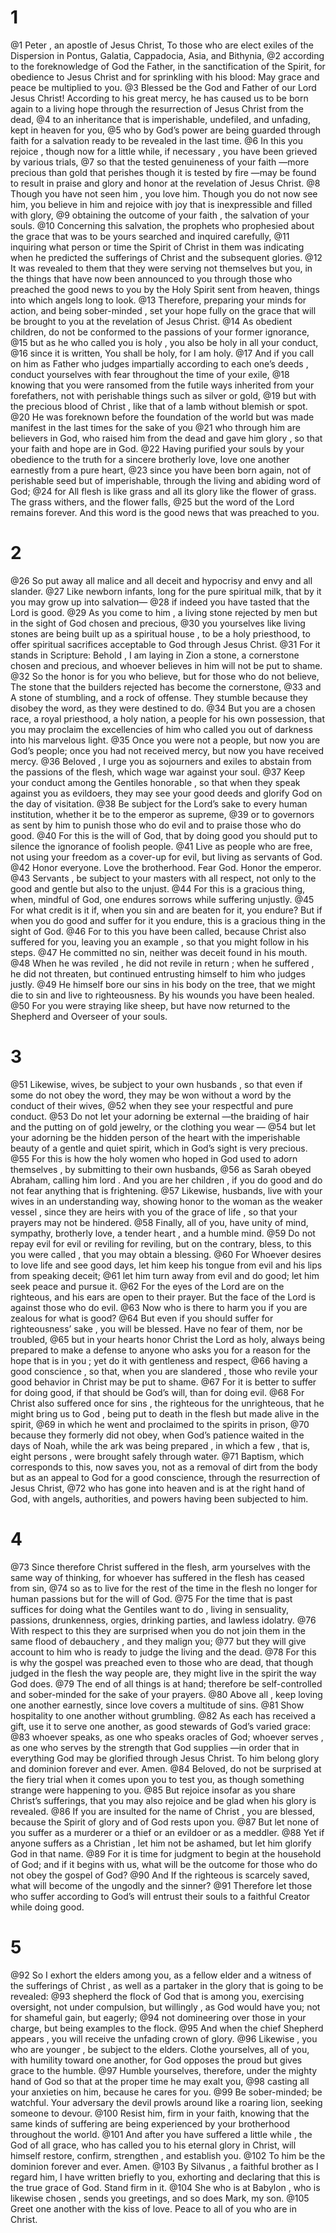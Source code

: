 # 1
@1 Peter , an apostle of Jesus Christ, To those who are elect exiles of the Dispersion in Pontus, Galatia, Cappadocia, Asia, and Bithynia,
@2 according to the foreknowledge of God the Father, in the sanctification of the Spirit, for obedience to Jesus Christ and for sprinkling with his blood: May grace and peace be multiplied to you.
@3 Blessed be the God and Father of our Lord Jesus Christ! According to his great mercy, he has caused us to be born again to a living hope through the resurrection of Jesus Christ from the dead,
@4 to an inheritance that is imperishable, undefiled, and unfading, kept in heaven for you,
@5 who by God’s power are being guarded through faith for a salvation ready to be revealed in the last time.
@6 In this you rejoice , though now for a little while, if necessary , you have been grieved by various trials,
@7 so that the tested genuineness of your faith —more precious than gold that perishes though it is tested by fire —may be found to result in praise and glory and honor at the revelation of Jesus Christ.
@8 Though you have not seen him , you love him. Though you do not now see him, you believe in him and rejoice with joy that is inexpressible and filled with glory,
@9 obtaining the outcome of your faith , the salvation of your souls.
@10 Concerning this salvation, the prophets who prophesied about the grace that was to be yours searched and inquired carefully,
@11 inquiring what person or time the Spirit of Christ in them was indicating when he predicted the sufferings of Christ and the subsequent glories.
@12 It was revealed to them that they were serving not themselves but you, in the things that have now been announced to you through those who preached the good news to you by the Holy Spirit sent from heaven, things into which angels long to look.
@13 Therefore, preparing your minds for action, and being sober-minded , set your hope fully on the grace that will be brought to you at the revelation of Jesus Christ.
@14 As obedient children, do not be conformed to the passions of your former ignorance,
@15 but as he who called you is holy , you also be holy in all your conduct,
@16 since it is written, You shall be holy, for I am holy.
@17 And if you call on him as Father who judges impartially according to each one’s deeds , conduct yourselves with fear throughout the time of your exile,
@18 knowing that you were ransomed from the futile ways inherited from your forefathers, not with perishable things such as silver or gold,
@19 but with the precious blood of Christ , like that of a lamb without blemish or spot.
@20 He was foreknown before the foundation of the world but was made manifest in the last times for the sake of you
@21 who through him are believers in God, who raised him from the dead and gave him glory , so that your faith and hope are in God.
@22 Having purified your souls by your obedience to the truth for a sincere brotherly love, love one another earnestly from a pure heart,
@23 since you have been born again, not of perishable seed but of imperishable, through the living and abiding word of God;
@24 for All flesh is like grass and all its glory like the flower of grass. The grass withers, and the flower falls,
@25 but the word of the Lord remains forever. And this word is the good news that was preached to you.

# 2
@26 So put away all malice and all deceit and hypocrisy and envy and all slander.
@27 Like newborn infants, long for the pure spiritual milk, that by it you may grow up into salvation—
@28 if indeed you have tasted that the Lord is good.
@29 As you come to him , a living stone rejected by men but in the sight of God chosen and precious,
@30 you yourselves like living stones are being built up as a spiritual house , to be a holy priesthood, to offer spiritual sacrifices acceptable to God through Jesus Christ.
@31 For it stands in Scripture: Behold , I am laying in Zion a stone, a cornerstone chosen and precious, and whoever believes in him will not be put to shame.
@32 So the honor is for you who believe, but for those who do not believe, The stone that the builders rejected has become the cornerstone,
@33 and A stone of stumbling, and a rock of offense. They stumble because they disobey the word, as they were destined to do.
@34 But you are a chosen race, a royal priesthood, a holy nation, a people for his own possession, that you may proclaim the excellencies of him who called you out of darkness into his marvelous light.
@35 Once you were not a people, but now you are God’s people; once you had not received mercy, but now you have received mercy.
@36 Beloved , I urge you as sojourners and exiles to abstain from the passions of the flesh, which wage war against your soul.
@37 Keep your conduct among the Gentiles honorable , so that when they speak against you as evildoers, they may see your good deeds and glorify God on the day of visitation.
@38 Be subject for the Lord’s sake to every human institution, whether it be to the emperor as supreme,
@39 or to governors as sent by him to punish those who do evil and to praise those who do good.
@40 For this is the will of God, that by doing good you should put to silence the ignorance of foolish people.
@41 Live as people who are free, not using your freedom as a cover-up for evil, but living as servants of God.
@42 Honor everyone. Love the brotherhood. Fear God. Honor the emperor.
@43 Servants , be subject to your masters with all respect, not only to the good and gentle but also to the unjust.
@44 For this is a gracious thing, when, mindful of God, one endures sorrows while suffering unjustly.
@45 For what credit is it if, when you sin and are beaten for it, you endure? But if when you do good and suffer for it you endure, this is a gracious thing in the sight of God.
@46 For to this you have been called, because Christ also suffered for you, leaving you an example , so that you might follow in his steps.
@47 He committed no sin, neither was deceit found in his mouth.
@48 When he was reviled , he did not revile in return ; when he suffered , he did not threaten, but continued entrusting himself to him who judges justly.
@49 He himself bore our sins in his body on the tree, that we might die to sin and live to righteousness. By his wounds you have been healed.
@50 For you were straying like sheep, but have now returned to the Shepherd and Overseer of your souls.

# 3
@51 Likewise, wives, be subject to your own husbands , so that even if some do not obey the word, they may be won without a word by the conduct of their wives,
@52 when they see your respectful and pure conduct.
@53 Do not let your adorning be external —the braiding of hair and the putting on of gold jewelry, or the clothing you wear —
@54 but let your adorning be the hidden person of the heart with the imperishable beauty of a gentle and quiet spirit, which in God’s sight is very precious.
@55 For this is how the holy women who hoped in God used to adorn themselves , by submitting to their own husbands,
@56 as Sarah obeyed Abraham, calling him lord . And you are her children , if you do good and do not fear anything that is frightening.
@57 Likewise, husbands, live with your wives in an understanding way, showing honor to the woman as the weaker vessel , since they are heirs with you of the grace of life , so that your prayers may not be hindered.
@58 Finally, all of you, have unity of mind, sympathy, brotherly love, a tender heart , and a humble mind.
@59 Do not repay evil for evil or reviling for reviling, but on the contrary, bless, to this you were called , that you may obtain a blessing.
@60 For Whoever desires to love life and see good days, let him keep his tongue from evil and his lips from speaking deceit;
@61 let him turn away from evil and do good; let him seek peace and pursue it.
@62 For the eyes of the Lord are on the righteous, and his ears are open to their prayer. But the face of the Lord is against those who do evil.
@63 Now who is there to harm you if you are zealous for what is good?
@64 But even if you should suffer for righteousness’ sake , you will be blessed. Have no fear of them, nor be troubled,
@65 but in your hearts honor Christ the Lord as holy, always being prepared to make a defense to anyone who asks you for a reason for the hope that is in you ; yet do it with gentleness and respect,
@66 having a good conscience , so that, when you are slandered , those who revile your good behavior in Christ may be put to shame.
@67 For it is better to suffer for doing good, if that should be God’s will, than for doing evil.
@68 For Christ also suffered once for sins , the righteous for the unrighteous, that he might bring us to God , being put to death in the flesh but made alive in the spirit,
@69 in which he went and proclaimed to the spirits in prison,
@70 because they formerly did not obey, when God’s patience waited in the days of Noah, while the ark was being prepared , in which a few , that is, eight persons , were brought safely through water.
@71 Baptism, which corresponds to this, now saves you, not as a removal of dirt from the body but as an appeal to God for a good conscience, through the resurrection of Jesus Christ,
@72 who has gone into heaven and is at the right hand of God, with angels, authorities, and powers having been subjected to him.

# 4
@73 Since therefore Christ suffered in the flesh, arm yourselves with the same way of thinking, for whoever has suffered in the flesh has ceased from sin,
@74 so as to live for the rest of the time in the flesh no longer for human passions but for the will of God.
@75 For the time that is past suffices for doing what the Gentiles want to do , living in sensuality, passions, drunkenness, orgies, drinking parties, and lawless idolatry.
@76 With respect to this they are surprised when you do not join them in the same flood of debauchery , and they malign you;
@77 but they will give account to him who is ready to judge the living and the dead.
@78 For this is why the gospel was preached even to those who are dead, that though judged in the flesh the way people are, they might live in the spirit the way God does.
@79 The end of all things is at hand; therefore be self-controlled and sober-minded for the sake of your prayers.
@80 Above all , keep loving one another earnestly, since love covers a multitude of sins.
@81 Show hospitality to one another without grumbling.
@82 As each has received a gift, use it to serve one another, as good stewards of God’s varied grace:
@83 whoever speaks, as one who speaks oracles of God; whoever serves , as one who serves by the strength that God supplies —in order that in everything God may be glorified through Jesus Christ. To him belong glory and dominion forever and ever. Amen.
@84 Beloved, do not be surprised at the fiery trial when it comes upon you to test you, as though something strange were happening to you.
@85 But rejoice insofar as you share Christ’s sufferings, that you may also rejoice and be glad when his glory is revealed.
@86 If you are insulted for the name of Christ , you are blessed, because the Spirit of glory and of God rests upon you.
@87 But let none of you suffer as a murderer or a thief or an evildoer or as a meddler.
@88 Yet if anyone suffers as a Christian , let him not be ashamed, but let him glorify God in that name.
@89 For it is time for judgment to begin at the household of God; and if it begins with us, what will be the outcome for those who do not obey the gospel of God?
@90 And If the righteous is scarcely saved, what will become of the ungodly and the sinner?
@91 Therefore let those who suffer according to God’s will entrust their souls to a faithful Creator while doing good.

# 5
@92 So I exhort the elders among you, as a fellow elder and a witness of the sufferings of Christ , as well as a partaker in the glory that is going to be revealed:
@93 shepherd the flock of God that is among you, exercising oversight, not under compulsion, but willingly , as God would have you; not for shameful gain, but eagerly;
@94 not domineering over those in your charge, but being examples to the flock.
@95 And when the chief Shepherd appears , you will receive the unfading crown of glory.
@96 Likewise , you who are younger , be subject to the elders. Clothe yourselves, all of you, with humility toward one another, for God opposes the proud but gives grace to the humble.
@97 Humble yourselves, therefore, under the mighty hand of God so that at the proper time he may exalt you,
@98 casting all your anxieties on him, because he cares for you.
@99 Be sober-minded; be watchful. Your adversary the devil prowls around like a roaring lion, seeking someone to devour.
@100 Resist him, firm in your faith, knowing that the same kinds of suffering are being experienced by your brotherhood throughout the world.
@101 And after you have suffered a little while , the God of all grace, who has called you to his eternal glory in Christ, will himself restore, confirm, strengthen , and establish you.
@102 To him be the dominion forever and ever. Amen.
@103 By Silvanus , a faithful brother as I regard him, I have written briefly to you, exhorting and declaring that this is the true grace of God. Stand firm in it.
@104 She who is at Babylon , who is likewise chosen , sends you greetings, and so does Mark, my son.
@105 Greet one another with the kiss of love. Peace to all of you who are in Christ.

